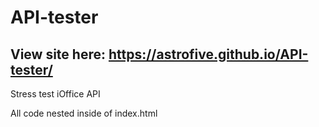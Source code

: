 # API-tester
## View site here: https://astrofive.github.io/API-tester/

Stress test iOffice API

All code nested inside of index.html
